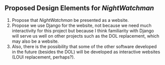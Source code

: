 ## Proposed Design Elements for *NightWatchman*

1. Propose that *NightWatchman* be presented as a website.
2. Propose we use Django for the website, not because we need much interactivity
   for this project but because I think familiarity with Django will serve us well on
   other projects such as the DOL replacement, which may also be a website.
3. Also, there is the possibility that some of the other software developed in the
   future (besides the DOL) will be developed as interactive websites (LOUI replacement, perhaps?).
